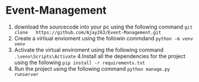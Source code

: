 # Event-Management


1. download the sourcecode into your pc  using the following command 
 `git clone   https://github.com/Ajay263/Event-Management.git`
2. Create a virtiual envioment using the followin commdand
   `python -m venv venv`
3. Activate the virtual enviroment using the following command
  `.\venv\Scripts\Activate`
4.Install all the dependencies for the project using the following
 `pip install -r requirements.txt`
5. Run the project using the following command
`python manage.py runserver`
   


